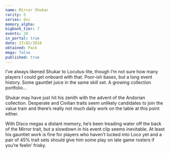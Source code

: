 ```yaml
---
name: Mirror Shukar
rarity: 5
series: dsc
memory_alpha:
bigbook_tier: 7
events: 28
in_portal: true
date: 27/02/2018
obtained: Pack
mega: false
published: true
---
```


I’ve always likened Shukar to Locutus-lite, though I’m not sure how many players I could get onboard with that. Poor-ish bases, but a long event history. Some gauntlet juice in the same skill set. A growing collection portfolio…

Shukar may have just hit his zenith with the advent of the Andorian collection. Desperate and Civilian traits seem unlikely candidates to join the value train and there’s really not much daily work on the table at this point either. 

With Disco megas a distant memory, he’s been treading water off the back of the Mirror trait, but a slowdown in his event clip seems inevitable. At least his gauntlet work is fine for players who haven’t lucked into Loco yet and a pair of 45% trait sets should give him some play on late game rosters if you’re feelin’ frisky.
